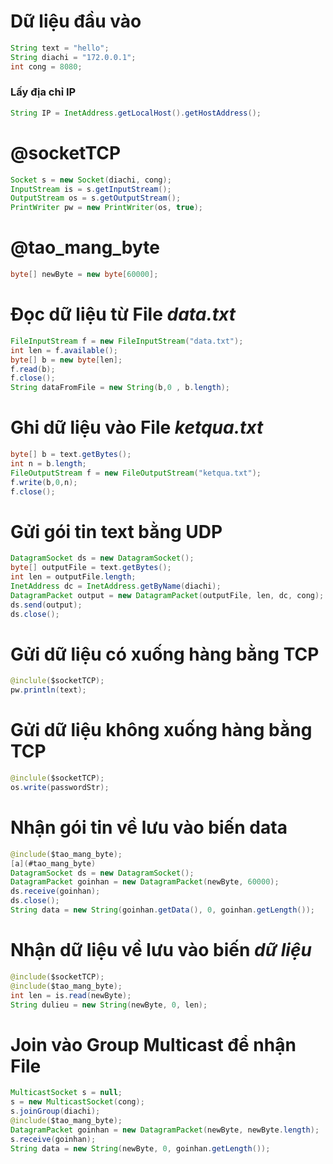 # Dữ liệu đầu vào
```java
String text = "hello";
String diachi = "172.0.0.1";
int cong = 8080;
```
### Lấy địa chỉ IP
```java
String IP = InetAddress.getLocalHost().getHostAddress();
```
# @socketTCP
```java
Socket s = new Socket(diachi, cong);
InputStream is = s.getInputStream();
OutputStream os = s.getOutputStream();
PrintWriter pw = new PrintWriter(os, true);
```
# @tao_mang_byte
```java
byte[] newByte = new byte[60000];
```

# Đọc dữ liệu từ File *data.txt*
```java
FileInputStream f = new FileInputStream("data.txt");
int len = f.available();
byte[] b = new byte[len];
f.read(b);
f.close();
String dataFromFile = new String(b,0 , b.length);
```

# Ghi dữ liệu vào File *ketqua.txt*
```java
byte[] b = text.getBytes();
int n = b.length;
FileOutputStream f = new FileOutputStream("ketqua.txt");
f.write(b,0,n);
f.close();
```

# Gửi gói tin text bằng UDP
```java
DatagramSocket ds = new DatagramSocket();
byte[] outputFile = text.getBytes();
int len = outputFile.length;
InetAddress dc = InetAddress.getByName(diachi);
DatagramPacket output = new DatagramPacket(outputFile, len, dc, cong);
ds.send(output);
ds.close();
```

# Gửi dữ liệu có xuống hàng bằng TCP
```java
@inclule($socketTCP);
pw.println(text);
```

# Gửi dữ liệu không xuống hàng bằng TCP
```java
@inclule($socketTCP);
os.write(passwordStr);
```

# Nhận gói tin về lưu vào biến data
```java
@include($tao_mang_byte);
[a](#tao_mang_byte)
DatagramSocket ds = new DatagramSocket();
DatagramPacket goinhan = new DatagramPacket(newByte, 60000);
ds.receive(goinhan);
ds.close();
String data = new String(goinhan.getData(), 0, goinhan.getLength());
```

# Nhận dữ liệu về lưu vào biến *dữ liệu*
```java
@include($socketTCP);
@include($tao_mang_byte);
int len = is.read(newByte);
String dulieu = new String(newByte, 0, len);
```
# Join vào Group Multicast để nhận File
```java
MulticastSocket s = null;
s = new MulticastSocket(cong);
s.joinGroup(diachi);
@include($tao_mang_byte);
DatagramPacket goinhan = new DatagramPacket(newByte, newByte.length);
s.receive(goinhan);
String data = new String(newByte, 0, goinhan.getLength());
